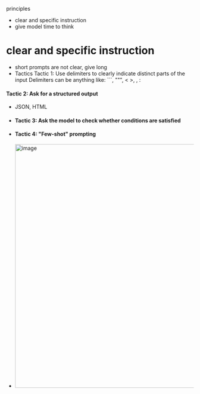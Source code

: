 principles
* clear and specific instruction
* give model time to think


# clear and specific instruction
* short prompts are not clear, give long
* Tactics
Tactic 1: Use delimiters to clearly indicate distinct parts of the input
Delimiters can be anything like: ```, """, < >, <tag> </tag>, :

#### Tactic 2: Ask for a structured output
- JSON, HTML

- #### Tactic 3: Ask the model to check whether conditions are satisfied

- #### Tactic 4: "Few-shot" prompting
- <img width="653" alt="image" src="https://github.com/user-attachments/assets/45aeb918-9cf1-4da3-91dc-e5ad02afceab" />
